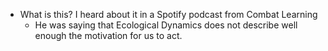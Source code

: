 - What is this? I heard about it in a Spotify podcast from Combat Learning
	- He was saying that Ecological Dynamics does not describe well enough the motivation for us to act.